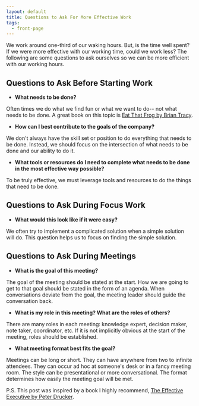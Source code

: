 ```yaml
---
layout: default
title: Questions to Ask For More Effective Work
tags:
  - front-page
---
```


We work around one-third of our waking hours. But, is the time well spent? If we were more effective with our working time, could we work less? The following are some questions to ask ourselves so we can be more efficient with our working hours.

## Questions to Ask Before Starting Work

- **What needs to be done?**

Often times we do what we find fun or what we want to do-- not what needs to be done. A great book on this topic is [Eat That Frog by Brian Tracy](https://smile.amazon.com/Eat-That-Frog-Great-Procrastinating/dp/162656941X).

- **How can I best contribute to the goals of the company?**

We don't always have the skill set or position to do everything that needs to be done. Instead, we should focus on the intersection of what needs to be done and our ability to do it.

- **What tools or resources do I need to complete what needs to be done in the most effective way possible?**

To be truly effective, we must leverage tools and resources to do the things that need to be done.

## Questions to Ask During Focus Work

-  **What would this look like if it were easy?**

We often try to implement a complicated solution when a simple solution will do. This question helps us to focus on finding the simple solution.

## Questions to Ask During Meetings

- **What is the goal of this meeting?**

The goal of the meeting should be stated at the start. How we are going to get to that goal should be stated in the form of an agenda. When conversations deviate from the goal, the meeting leader should guide the conversation back.

- **What is my role in this meeting? What are the roles of others?**

There are many roles in each meeting: knowledge expert, decision maker, note taker, coordinator, etc. If it is not implicitly obvious at the start of the meeting, roles should be established.

- **What meeting format best fits the goal?**

Meetings can be long or short. They can have anywhere from two to infinite attendees. They can occur ad hoc at someone's desk or in a fancy meeting room. The style can be presentational or more conversational. The format determines how easily the meeting goal will be met.

P.S. This post was inspired by a book I highly recommend, [The Effective Executive by Peter Drucker](https://smile.amazon.com/Effective-Executive-Definitive-Harperbusiness-Essentials/dp/0060833459).
